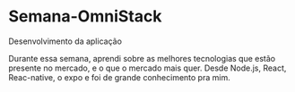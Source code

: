 # Semana-OmniStack
Desenvolvimento da aplicação

Durante essa semana, aprendi sobre as melhores tecnologias que estão presente no mercado, e o que o mercado mais quer. Desde Node.js, React, Reac-native, o expo e foi de grande conhecimento pra mim.


